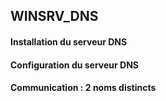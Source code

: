 ## WINSRV_DNS

#### Installation du serveur DNS



#### Configuration du serveur DNS



#### Communication : 2 noms distincts
